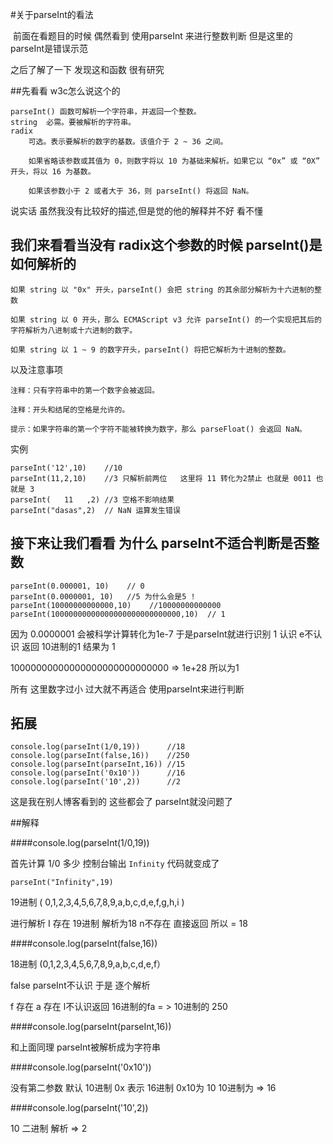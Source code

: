 #关于parseInt的看法

​     前面在看题目的时候 偶然看到 使用parseInt 来进行整数判断 但是这里的parseInt是错误示范

之后了解了一下 发现这和函数 很有研究



##先看看 w3c怎么说这个的

````
parseInt() 函数可解析一个字符串，并返回一个整数。
string	必需。要被解析的字符串。
radix	
    可选。表示要解析的数字的基数。该值介于 2 ~ 36 之间。

    如果省略该参数或其值为 0，则数字将以 10 为基础来解析。如果它以 “0x” 或 “0X” 开头，将以 16 为基数。

    如果该参数小于 2 或者大于 36，则 parseInt() 将返回 NaN。
````

说实话 虽然我没有比较好的描述,但是觉的他的解释并不好 看不懂

## 我们来看看当没有 radix这个参数的时候 parseInt()是如何解析的

```
如果 string 以 "0x" 开头，parseInt() 会把 string 的其余部分解析为十六进制的整数

如果 string 以 0 开头，那么 ECMAScript v3 允许 parseInt() 的一个实现把其后的字符解析为八进制或十六进制的数字。

如果 string 以 1 ~ 9 的数字开头，parseInt() 将把它解析为十进制的整数。
```

 以及注意事项

```
注释：只有字符串中的第一个数字会被返回。

注释：开头和结尾的空格是允许的。

提示：如果字符串的第一个字符不能被转换为数字，那么 parseFloat() 会返回 NaN。
```

实例

```
parseInt('12',10)    //10
parseInt(11,2,10)    //3 只解析前两位   这里将 11 转化为2禁止 也就是 0011 也就是 3
parseInt(   11   ,2) //3 空格不影响结果
parseInt("dasas",2)  // NaN 运算发生错误
```



## 接下来让我们看看 为什么 parseInt不适合判断是否整数

```
parseInt(0.000001, 10)    // 0
parseInt(0.0000001, 10)   //5 为什么会是5 !
parseInt(10000000000000,10)    //10000000000000 
parseInt(10000000000000000000000000000,10)  // 1 
```

因为 0.0000001 会被科学计算转化为1e-7 于是parseInt就进行识别 1 认识 e不认识 返回 10进制的1 结果为 1 

10000000000000000000000000000  => 1e+28 所以为1

所有 这里数字过小 过大就不再适合 使用parseInt来进行判断

## 拓展

````
console.log(parseInt(1/0,19))      //18
console.log(parseInt(false,16))    //250
console.log(parseInt(parseInt,16)) //15
console.log(parseInt('0x10'))      //16
console.log(parseInt('10',2))      //2
````

 这是我在别人博客看到的 这些都会了 parseInt就没问题了 

##解释

####console.log(parseInt(1/0,19)) 

 首先计算 1/0 多少 控制台输出 `Infinity`  代码就变成了 

`parseInt("Infinity",19)`

19进制 ( 0,1,2,3,4,5,6,7,8,9,a,b,c,d,e,f,g,h,i )

进行解析 I 存在 19进制 解析为18 n不存在 直接返回  所以  = 18

####console.log(parseInt(false,16)) 

18进制 (0,1,2,3,4,5,6,7,8,9,a,b,c,d,e,f）

false parseInt不认识 于是 逐个解析

f 存在  a 存在 l不认识返回 16进制的fa   = > 10进制的 250

####console.log(parseInt(parseInt,16))  

和上面同理 parseInt被解析成为字符串

####console.log(parseInt('0x10'))  

没有第二参数 默认 10进制 0x 表示 16进制 0x10为 10 10进制为   => 16

####console.log(parseInt('10',2))

10 二进制 解析  => 2

